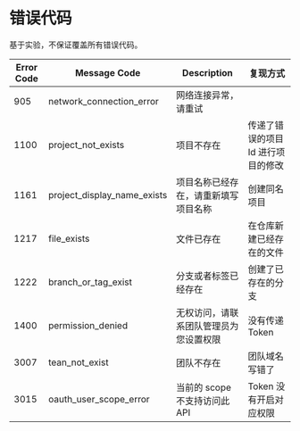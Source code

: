 # 错误代码

基于实验，不保证覆盖所有错误代码。

|Error Code|Message Code|Description|复现方式|
|--|--|--|--|
|905|network_connection_error|网络连接异常，请重试||
|1100|project_not_exists|项目不存在|传递了错误的项目 Id 进行项目的修改|
|1161|project_display_name_exists|项目名称已经存在，请重新填写项目名称|创建同名项目|
|1217|file_exists|文件已存在|在仓库新建已经存在的文件|
|1222|branch_or_tag_exist|分支或者标签已经存在|创建了已存在的分支|
|1400|permission_denied|无权访问，请联系团队管理员为您设置权限|没有传递 Token|
|3007|tean_not_exist|团队不存在|团队域名写错了|
|3015|oauth_user_scope_error|当前的 scope 不支持访问此 API|Token 没有开启对应权限|
